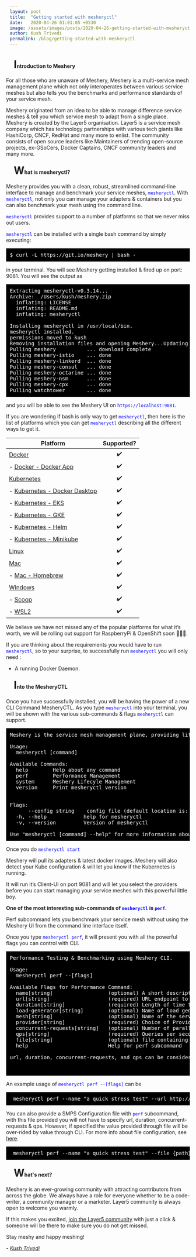 ```yaml
---
layout: post
title:  "Getting started with mesheryctl"
date:   2020-04-26 01:01:05 +0530
image: /assets/images/posts/2020-04-26-getting-started-with-mesheryctl/mesheryctl.png
author: Kush Trivedi
permalink: /blog/getting-started-with-mesheryctl
---
```

<style>
   kbd, pre, samp {
    background-color: black;
    color: white;
    padding:10px;
  }
  code {
    color: blue;
  }
</style>

#### <span style="margin-left:.75em;font-size: 2em; align-content: center;">I</span>ntroduction to Meshery 

For all those who are unaware of Meshery, Meshery is a multi-service mesh management plane which not only interoperates between various service meshes but also tells you the benchmarks and performance standards of your service mesh.

Meshery originated from an idea to be able to manage difference service meshes & tell you which service mesh to adapt from a single place. Meshery is created by the Layer5 organisation.
Layer5 is a service mesh company which has technology partnerships with various tech giants like HashiCorp, CNCF, RedHat and many more to enlist. The community consists of open source leaders like Maintainers of trending open-source projects, ex-GSoCers, Docker Captains, CNCF community leaders and many more. 

#### <span style="margin-left:.75em;font-size: 2em; align-content: center;">W</span>hat is mesheryctl?

Meshery provides you with a clean, robust, streamlined command-line interface to manage and benchmark your service meshes, `mesheryctl`. With `mesheryctl`, not only you can manage your adapters & containers but you can also benchmark your mesh using the command line.

`mesheryctl` provides support to a number of platforms so that we never miss out users.

`mesheryctl` can be installed with a single bash command by simply executing:

<pre>
$ curl -L https://git.io/meshery | bash -
</pre>

in your terminal. You will see Meshery getting installed & fired up on port: 9081.
You will see the output as 


<pre>
Extracting mesheryctl-v0.3.14...
Archive:  /Users/kush/meshery.zip
  inflating: LICENSE
  inflating: README.md
  inflating: mesheryctl

Installing mesheryctl in /usr/local/bin.
mesheryctl installed.
permissions moved to kush
Removing installation files and opening Meshery...Updating Meshery now...
Pulling meshery          ... download complete
Pulling meshery-istio    ... done
Pulling meshery-linkerd  ... done
Pulling meshery-consul   ... done
Pulling meshery-octarine ... done
Pulling meshery-nsm      ... done
Pulling meshery-cpx      ... done
Pulling watchtower       ... done
</pre>

and you will be able to see the Meshery UI on `https://localhost:9081`.

If you are wondering if bash is only way to get `mesheryctl`, then here is the list of platforms which you can get `mesheryctl` describing all the different ways to get it.

| Platform | Supported? |
| --- | :---: |
| [Docker](https://meshery.layer5.io/docs/installation/docker) | ✔️ |
| - [Docker - Docker App](https://meshery.layer5.io/docs/installation/docker) | ✔️ |
| [Kubernetes](https://meshery.layer5.io/docs/installation/kubernetes) | ✔️ |
| - [Kubernetes - Docker Desktop](https://meshery.layer5.io/docs/installation#mac-or-linux) | ✔️ |
| - [Kubernetes - EKS](https://meshery.layer5.io/docs/installation/eks) | ✔️ |
| - [Kubernetes - GKE](https://meshery.layer5.io/docs/installation/gke) | ✔️ |
| - [Kubernetes - Helm](https://meshery.layer5.io/docs/installation/kubernetes#helm) | ✔️ |
| - [Kubernetes - Minikube](https://meshery.layer5.io/docs/installation/minikube) | ✔️ |
| [Linux](https://meshery.layer5.io/docs/installation#mac-or-linux) | ✔️ |
| [Mac](https://meshery.layer5.io/docs/installation#mac-or-linux) | ✔️ |
| - [Mac - Homebrew](https://meshery.layer5.io/docs/installation#mac-or-linux) | ✔️ |
| [Windows](https://meshery.layer5.io/docs/installation#windows) | ✔️ |
| - [Scoop](https://meshery.layer5.io/docs/installation#windows) | ✔️ |
| - [WSL2](https://meshery.layer5.io/docs/installation/wsl2) | ✔️ |

We believe we have not missed any of the popular platforms for what it’s worth, we will be rolling out support for RaspberryPi & OpenShift soon 🎉🎉🎉.

If you are thinking about the requirements you would have to run `mesheryctl`, so to your surprise, to successfully run `mesheryctl` you will only need :

- A running Docker Daemon.

#### <span style="margin-left:.75em;font-size: 2em; align-content: center;">I</span>nto the MesheryCTL

Once you have successfully installed, you will be having the power of a new CLI Command MesheryCTL. As you type `mesheryctl` into your terminal, you will be shown with the various sub-commands & flags `mesheryctl` can support.

<pre>
Meshery is the service mesh management plane, providing lifecycle, performance, and configuration management of service meshes and their workloads.

Usage:
  mesheryctl [command]

Available Commands:
  help        Help about any command
  perf        Performance Management
  system      Meshery Lifecyle Management
  version     Print mesheryctl version


Flags:
      --config string    config file (default location is: $HOME/.meshery//meshery.yaml)
  -h, --help            help for mesheryctl
  -v, --version         Version of mesheryctl

Use "mesheryctl [command] --help" for more information about a command.
</pre>

Once you do `mesheryctl start`

Meshery will pull its adapters & latest docker images. Meshery will also detect your Kube configuration & will let you know if the Kubernetes is running. 

It will run it’s Client-UI on port 9081 and will let you select the providers before you can start managing your service meshes with this powerful little boy.

**One of the most interesting sub-commands of `mesheryctl` is `perf`.**

Perf subcommand lets you benchmark your service mesh without using the Meshery UI from the command line interface itself.

Once you type `mesheryctl perf`, it will present you with all the powerful flags you can control with CLI.

<pre>
Performance Testing & Benchmarking using Meshery CLI.

Usage:
  mesheryctl perf --[flags]

Available Flags for Performance Command:
  name[string]                  (optional) A short descriptor to serve as reference for this test. If not provided, a random name will be generate.
  url[string]                   (required) URL endpoint to send requests.
  duration[string]              (required) Length of time to perform test (e.g 30s, 15m, 1hr). See standard notation https://golang.org/pkg/time/#ParseDuration
  load-generator[string]        (optional) Name of load generator to be used to perform test (default: "fortio")
  mesh[string]                  (optional) Name of the service mesh to be tested (default: "None")
  provider[string]              (required) Choice of Provider (default: "Meshery")
  concurrent-requests[string]   (optional) Number of parallel requests to be sent (default: "1")
  qps[string]                   (required) Queries per second (default: "0")
  file[string]                  (optional) file containing SMPS-compatible test configuration. See https://github.com/layer5io/service-mesh-performance-specification
  help                          Help for perf subcommand

url, duration, concurrent-requests, and qps can be considered optional flags if specified through an SMPS compatible yaml file using --file


</pre>

An example usage of `mesheryctl perf --[flags]` can be

<pre>
 mesheryctl perf --name "a quick stress test" --url http://192.168.1.15/productpage --qps 300 --concurrent-requests 2 --duration 30s --token "provider=Meshery"
</pre>

You can also provide a SMPS Configuration file with `perf` subcommand, with this file provided you will not have to specify url, duration, concurrent-requests & qps. However, if specified the value provided through file will be over-rided by value through CLI. For more info about file configuration, see [here](https://github.com/layer5io/service-mesh-performance-specification/blob/master/smps.yaml).

<pre>
 mesheryctl perf --name "a quick stress test" --file {path}/smps.yaml --token "provider=Meshery"
</pre>

#### <span style="margin-left:.75em;font-size: 2em; align-content: center;">W</span>hat's next?

Meshery is an ever-growing community with attracting contributors from across the globe. We always have a role for everyone whether to be a code-writer, a community manager or a marketer. Layer5 community is always open to welcome you warmly.

If this makes you excited, [join the Layer5 community](slack.layer5.io) with just a click & someone will be there to make sure you do not get missed.

Stay meshy and happy meshing!

\- _[Kush Trivedi](https://github.com/kushthedude)_
